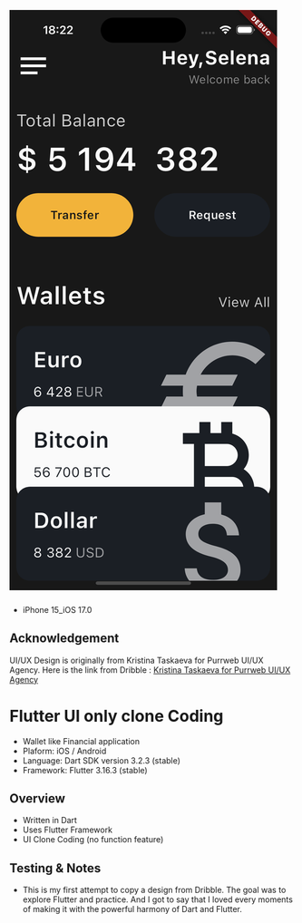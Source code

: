 ![Screenshot](screenshots/iphone15.png)

###

- iPhone 15_iOS 17.0

## Acknowledgement

UI/UX Design is originally from Kristina Taskaeva for Purrweb UI/UX Agency.
Here is the link from Dribble : [Kristina Taskaeva for Purrweb UI/UX Agency](https://dribbble.com/shots/19858341-Financial-Mobile-IOS-App)

# Flutter UI only clone Coding

- Wallet like Financial application
- Plaform: iOS / Android
- Language: Dart SDK version 3.2.3 (stable)
- Framework: Flutter 3.16.3 (stable)

## Overview

- Written in Dart
- Uses Flutter Framework
- UI Clone Coding (no function feature)

## Testing & Notes

- This is my first attempt to copy a design from Dribble. The goal was to explore Flutter and practice. And I got to say that I loved every moments of making it with the powerful harmony of Dart and Flutter.

